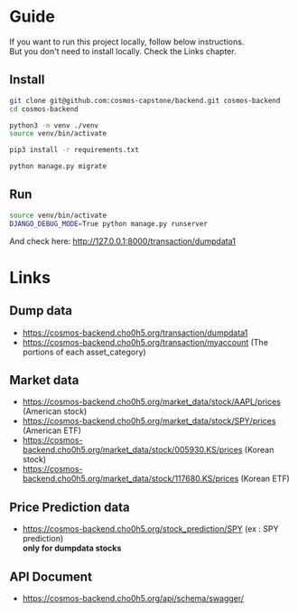 # Guide
If you want to run this project locally, follow below instructions.  
But you don't need to install locally. Check the Links chapter.
## Install
```sh
git clone git@github.com:cosmos-capstone/backend.git cosmos-backend
cd cosmos-backend

python3 -m venv ./venv
source venv/bin/activate

pip3 install -r requirements.txt

python manage.py migrate
```
## Run
```sh
source venv/bin/activate
DJANGO_DEBUG_MODE=True python manage.py runserver
```
And check here: http://127.0.0.1:8000/transaction/dumpdata1

# Links
## Dump data
- https://cosmos-backend.cho0h5.org/transaction/dumpdata1
- https://cosmos-backend.cho0h5.org/transaction/myaccount (The portions of each asset_category)

## Market data
- https://cosmos-backend.cho0h5.org/market_data/stock/AAPL/prices (American stock)
- https://cosmos-backend.cho0h5.org/market_data/stock/SPY/prices (American ETF)
- https://cosmos-backend.cho0h5.org/market_data/stock/005930.KS/prices (Korean stock)
- https://cosmos-backend.cho0h5.org/market_data/stock/117680.KS/prices (Korean ETF)
## Price Prediction data
- https://cosmos-backend.cho0h5.org/stock_prediction/SPY (ex : SPY prediction)   
**only for dumpdata stocks**
## API Document
- https://cosmos-backend.cho0h5.org/api/schema/swagger/
